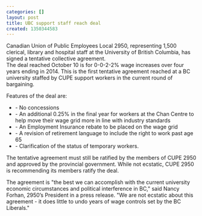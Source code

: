 ```yaml
---
categories: []
layout: post
title: UBC support staff reach deal
created: 1350344583
---
```

<div class="content" jquery1350344351390="13">
	<p>Canadian Union of Public Employees Local 2950, representing 1,500 clerical, library and hospital staff at the University of British Columbia, has signed a tentative collective agreement.<br />
		The deal reached October 10 is for 0-0-2-2% wage increases over four years ending in 2014. This is the first tentative agreement reached at a BC university staffed by CUPE support workers in the current round of bargaining.</p>
	<p>Features of the deal are:</p>
	<ul>
		<li>
			- No concessions</li>
		<li>
			- An additional 0.25% in the final year for workers at the Chan Centre to help move their wage grid more in line with industry standards</li>
		<li>
			- An Employment Insurance rebate to be placed on the wage grid</li>
		<li>
			- A revision of retirement language to include the right to work past age 65</li>
		<li>
			- Clarification of the status of temporary workers.</li>
	</ul>
	<p>The tentative agreement must still be ratified by the members of CUPE 2950 and approved by the provincial government. While not ecstatic, CUPE 2950 is recommending its members ratify the deal.</p>
	<p>The agreement is &quot;the best we can accomplish with the current university economic circumstances and political interference in BC,&quot; said Nancy Forhan, 2950&rsquo;s President in a press release. &quot;We are not ecstatic about this agreement - it does little to undo years of wage controls set by the BC Liberals.&quot;</p>
	<p>&nbsp;</p>
</div>
<p>&nbsp;</p>
